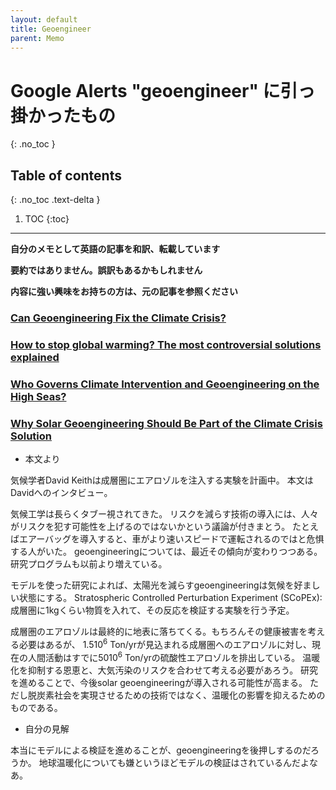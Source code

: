```yaml
---
layout: default
title: Geoengineer
parent: Memo
---
```


# Google Alerts "geoengineer" に引っ掛かったもの
{: .no_toc }

## Table of contents
{: .no_toc .text-delta }

1. TOC
{:toc}

---

**自分のメモとして英語の記事を和訳、転載しています**

**要約ではありません。誤訳もあるかもしれません**

**内容に強い興味をお持ちの方は、元の記事を参照ください**

### [Can Geoengineering Fix the Climate Crisis?](https://www.vice.com/en_us/article/9354y5/geoengineering-climate-change "Can Geoengineering Fix the Climate Crisis?")

### [How to stop global warming? The most controversial solutions explained](https://chinadialogue.net/en/climate/geoengineering-how-to-stop-global-warming-most-controversial-solutions-explained/ "How to stop global warming? The most controversial solutions explained")

### [Who Governs Climate Intervention and Geoengineering on the High Seas?](https://www.maritime-executive.com/editorials/who-governs-climate-intervention-and-geoengineering-on-the-high-seas "Who Governs Climate Intervention and Geoengineering on the High Seas?")

### [Why Solar Geoengineering Should Be Part of the Climate Crisis Solution](https://www.ecowatch.com/solar-geoengineering-climate-crisis-2647709342.html?rebelltitem=1#rebelltitem1 "Why Solar Geoengineering Should Be Part of the Climate Crisis Solution")


- 本文より

気候学者David Keithは成層圏にエアロゾルを注入する実験を計画中。
本文はDavidへのインタビュー。

気候工学は長らくタブー視されてきた。
リスクを減らす技術の導入には、人々がリスクを犯す可能性を上げるのではないかという議論が付きまとう。
たとえばエアーバッグを導入すると、車がより速いスピードで運転されるのではと危惧する人がいた。
geoengineeringについては、最近その傾向が変わりつつある。研究プログラムも以前より増えている。

モデルを使った研究によれば、太陽光を減らすgeoengineeringは気候を好ましい状態にする。
Stratospheric Controlled Perturbation Experiment (SCoPEx):成層圏に1kgくらい物質を入れて、その反応を検証する実験を行う予定。

成層圏のエアロゾルは最終的に地表に落ちてくる。もちろんその健康被害を考える必要はあるが、
$1.5 10^6$ Ton/yrが見込まれる成層圏へのエアロゾルに対し、現在の人間活動はすでに$50 10^6$ Ton/yrの硫酸性エアロゾルを排出している。
温暖化を抑制する恩恵と、大気汚染のリスクを合わせて考える必要があろう。
研究を進めることで、今後solar geoengineeringが導入される可能性が高まる。
ただし脱炭素社会を実現させるための技術ではなく、温暖化の影響を抑えるためのものである。

- 自分の見解

本当にモデルによる検証を進めることが、geoengineeringを後押しするのだろうか。
地球温暖化についても嫌というほどモデルの検証はされているんだよなあ。
